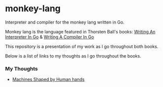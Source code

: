 # monkey-lang
Interpreter and compiler for the monkey lang written in Go.

Monkey lang is the language featured in Thorsten Ball's books: 
[Writing An Interpreter In Go](https://interpreterbook.com/) & [Writing A Compiler In Go](https://compilerbook.com/)

This repository is a presentation of my work as I go throughout both books.

Below is a list of links to my thoughts as I go throughout the books.
### My Thoughts
* [Machines Shaped by Human hands](https://github.com/Neshamon/monkey-lang/blob/main/what-I-learned/October%2010th%2C%202023.md)
